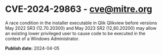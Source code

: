 # CVE-2024-29863 - cve@mitre.org

A race condition in the installer executable in Qlik Qlikview before versions May 2022 SR3 (12.70.20300) and May 2023 SR2 (12,80.20200) may allow an existing lower privileged user to cause code to be executed in the context of a Windows Administrator.

**Publish date:** 2024-04-05
